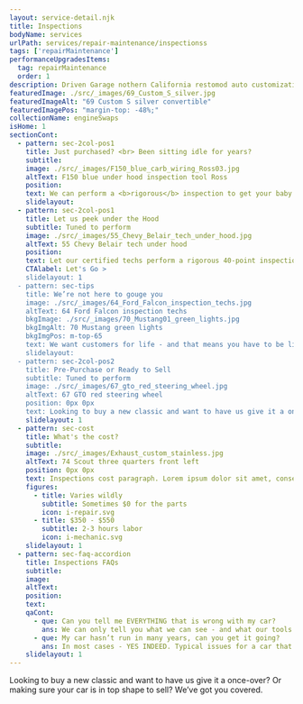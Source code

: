 ```yaml
---
layout: service-detail.njk
title: Inspections
bodyName: services
urlPath: services/repair-maintenance/inspectionss
tags: ['repairMaintenance']
performanceUpgradesItems:
  tag: repairMaintenance
  order: 1
description: Driven Garage nothern California restomod auto customization and repair shop
featuredImage: ./src/_images/69_Custom_S_silver.jpg
featuredImageAlt: "69 Custom S silver convertible"
featuredImagePos: "margin-top: -48%;"
collectionName: engineSwaps
isHome: 1
sectionCont:
  - pattern: sec-2col-pos1
    title: Just purchased? <br> Been sitting idle for years?
    subtitle: 
    image: ./src/_images/F150_blue_carb_wiring_Ross03.jpg
    altText: F150 blue under hood inspection tool Ross
    position: 
    text: We can perform a <b>rigorous</b> inspection to get your baby back on the road - or know that your new purchase is up to par. We concentrate on safety - and tuning to make sure all systems are go for your ride. At the end - you’ll get a full report of our findings, along with a plan of attack for the big things, as well as the small stuff that needs attention.
    slidelayout:
  - pattern: sec-2col-pos1
    title: Let us peek under the Hood
    subtitle: Tuned to perform
    image: ./src/_images/55_Chevy_Belair_tech_under_hood.jpg
    altText: 55 Chevy Belair tech under hood
    position: 
    text: Let our certified techs perform a rigorous 40-point inspection to really dig into your car’s issues. Typically an inspection is the first step to diagnose problems, identify repairs, and make your vehicle safe. Even if you’ve had other shops look at your vehicle, it’s best for us to confirm the findings – and make sure nothing was missed.
    CTAlabel: Let's Go >
    slidelayout: 1
  - pattern: sec-tips
    title: We’re not here to gouge you
    image: ./src/_images/64_Ford_Falcon_inspection_techs.jpg
    altText: 64 Ford Falcon inspection techs
    bkgImage: ./src/_images/70_Mustang01_green_lights.jpg
    bkgImgAlt: 70 Mustang green lights
    bkgImgPos: m-top-65
    text: We want customers for life - and that means you have to be living! Our inspection focuses on safety foremost. We don’t need to pad the report - we always have a customer backlog of work! We want you to have a great driving experience - and most of all keep you and your family safe for the drive.
    slidelayout:
  - pattern: sec-2col-pos2
    title: Pre-Purchase or Ready to Sell
    subtitle: Tuned to perform
    image: ./src/_images/67_gto_red_steering_wheel.jpg
    altText: 67 GTO red steering wheel
    position: 0px 0px
    text: Looking to buy a new classic and want to have us give it a once-over? Or making sure your car is in top shape to sell? We’ve got you covered. If the seller is willing - we’ll let you know how the car looks, and what it may need after purchase putting you in the driver's seat for negotiations. If you’re selling - give potential buyers a piece of mind with a full inspection that shows your car is in tip-top shape.
    slidelayout: 1
  - pattern: sec-cost
    title: What's the cost?
    subtitle: 
    image: ./src/_images/Exhaust_custom_stainless.jpg
    altText: 74 Scout three quarters front left
    position: 0px 0px
    text: Inspections cost paragraph. Lorem ipsum dolor sit amet, consectetur adipiscing elit. Cras vitae dolor id enim iaculis bibendum. Fusce ut pellentesque erat. Nunc vitae viverra massa. Duis placerat a augue in eleifend. Pellentesque ut neque ex. Ut non nisi ultrices, tincidunt nunc vitae, tincidunt orci. Donec cursus sagittis felis sed tempus. Ut et viverra arcu.
    figures:
      - title: Varies wildly
        subtitle: Sometimes $0 for the parts
        icon: i-repair.svg
      - title: $350 - $550
        subtitle: 2-3 hours labor
        icon: i-mechanic.svg
    slidelayout: 1
  - pattern: sec-faq-accordion
    title: Inspections FAQs
    subtitle: 
    image: 
    altText: 
    position: 
    text: 
    qaCont:
      - que: Can you tell me EVERYTHING that is wrong with my car?
        ans: We can only tell you what we can see - and what our tools can see. We are not fortune tellers with a crystal ball that can tell you what is going to break next, but we have a pretty good idea of where your car is mechanically NOW.
      - que: My car hasn’t run in many years, can you get it going?
        ans: In most cases - YES INDEED. Typical issues for a car that has been sitting (besides what parked it in the first place) are - old gas, tires, tune up, oil change, coolant flush, brake flush and leaks from sitting.
    slidelayout: 1
---
```


Looking to buy a new classic and want to have us give it a once-over? Or making sure your car is in top shape to sell? We’ve got you covered.